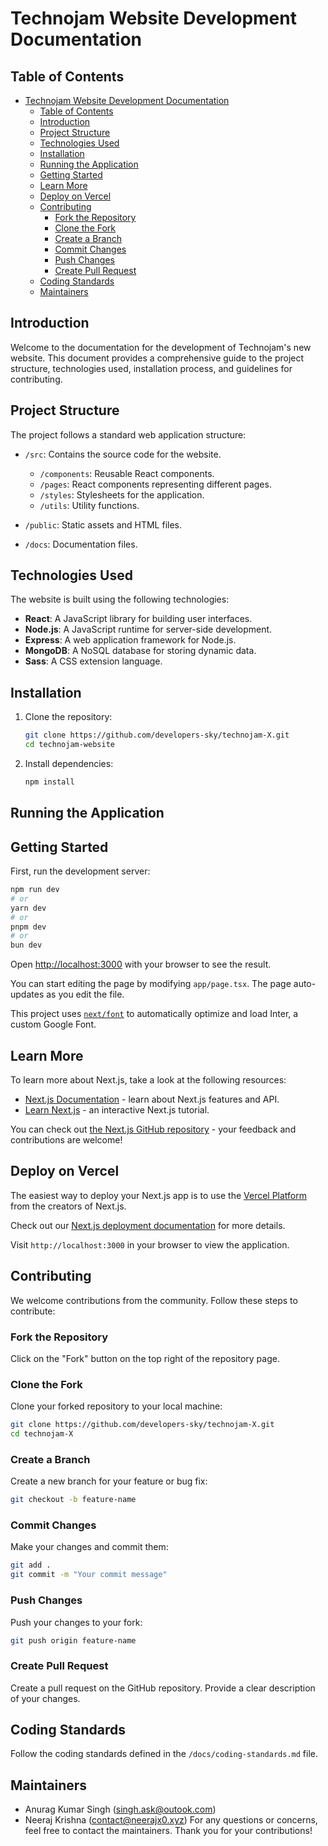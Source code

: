 # Technojam Website Development Documentation

## Table of Contents

- [Technojam Website Development Documentation](#technojam-website-development-documentation)
  - [Table of Contents](#table-of-contents)
  - [Introduction ](#introduction-)
  - [Project Structure ](#project-structure-)
  - [Technologies Used ](#technologies-used-)
  - [Installation ](#installation-)
  - [Running the Application ](#running-the-application-)
  - [Getting Started](#getting-started)
  - [Learn More](#learn-more)
  - [Deploy on Vercel](#deploy-on-vercel)
  - [Contributing ](#contributing-)
    - [Fork the Repository ](#fork-the-repository-)
    - [Clone the Fork ](#clone-the-fork-)
    - [Create a Branch ](#create-a-branch-)
    - [Commit Changes ](#commit-changes-)
    - [Push Changes ](#push-changes-)
    - [Create Pull Request ](#create-pull-request-)
  - [Coding Standards ](#coding-standards-)
  - [Maintainers ](#maintainers-)

## Introduction <a name="introduction"></a>

Welcome to the documentation for the development of Technojam's new website. This document provides a comprehensive guide to the project structure, technologies used, installation process, and guidelines for contributing.

## Project Structure <a name="project-structure"></a>

The project follows a standard web application structure:

- `/src`: Contains the source code for the website.
  - `/components`: Reusable React components.
  - `/pages`: React components representing different pages.
  - `/styles`: Stylesheets for the application.
  - `/utils`: Utility functions.

- `/public`: Static assets and HTML files.

- `/docs`: Documentation files.

## Technologies Used <a name="technologies-used"></a>

The website is built using the following technologies:

- **React**: A JavaScript library for building user interfaces.
- **Node.js**: A JavaScript runtime for server-side development.
- **Express**: A web application framework for Node.js.
- **MongoDB**: A NoSQL database for storing dynamic data.
- **Sass**: A CSS extension language.

## Installation <a name="installation"></a>

1. Clone the repository:

   ```bash
   git clone https://github.com/developers-sky/technojam-X.git
   cd technojam-website
   ```

2. Install dependencies:

   ```bash
   npm install
   ```

## Running the Application <a name="running-the-application"></a>

## Getting Started

First, run the development server:

```bash
npm run dev
# or
yarn dev
# or
pnpm dev
# or
bun dev
```

Open [http://localhost:3000](http://localhost:3000) with your browser to see the result.

You can start editing the page by modifying `app/page.tsx`. The page auto-updates as you edit the file.

This project uses [`next/font`](https://nextjs.org/docs/basic-features/font-optimization) to automatically optimize and load Inter, a custom Google Font.

## Learn More

To learn more about Next.js, take a look at the following resources:

- [Next.js Documentation](https://nextjs.org/docs) - learn about Next.js features and API.
- [Learn Next.js](https://nextjs.org/learn) - an interactive Next.js tutorial.

You can check out [the Next.js GitHub repository](https://github.com/vercel/next.js/) - your feedback and contributions are welcome!

## Deploy on Vercel

The easiest way to deploy your Next.js app is to use the [Vercel Platform](https://vercel.com/new?utm_medium=default-template&filter=next.js&utm_source=create-next-app&utm_campaign=create-next-app-readme) from the creators of Next.js.

Check out our [Next.js deployment documentation](https://nextjs.org/docs/deployment) for more details.

Visit `http://localhost:3000` in your browser to view the application.

## Contributing <a name="contributing"></a>

We welcome contributions from the community. Follow these steps to contribute:

### Fork the Repository <a name="fork-the-repository"></a>

Click on the "Fork" button on the top right of the repository page.

### Clone the Fork <a name="clone-the-fork"></a>

Clone your forked repository to your local machine:

```bash
git clone https://github.com/developers-sky/technojam-X.git
cd technojam-X
```

### Create a Branch <a name="create-a-branch"></a>

Create a new branch for your feature or bug fix:

```bash
git checkout -b feature-name
```

### Commit Changes <a name="commit-changes"></a>

Make your changes and commit them:

```bash
git add .
git commit -m "Your commit message"
```

### Push Changes <a name="push-changes"></a>

Push your changes to your fork:

```bash
git push origin feature-name
```

### Create Pull Request <a name="create-pull-request"></a>

Create a pull request on the GitHub repository. Provide a clear description of your changes.

## Coding Standards <a name="coding-standards"></a>

Follow the coding standards defined in the `/docs/coding-standards.md` file.

## Maintainers <a name="maintainers"></a>

- Anurag Kumar Singh (singh.ask@outook.com)
- Neeraj Krishna (contact@neerajx0.xyz)
For any questions or concerns, feel free to contact the maintainers. Thank you for your contributions!